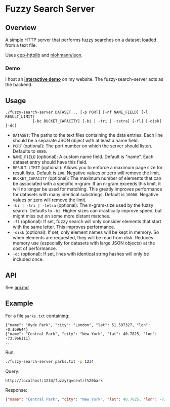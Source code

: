 # Fuzzy Search Server

## Overview

A simple HTTP server that performs fuzzy searches on a dataset loaded from a text file.

Uses [cpp-httplib](https://github.com/yhirose/cpp-httplib) and [nlohmann/json](https://github.com/nlohmann/json).

### Demo

I host an **[interactive demo](https://gnorts.xyz/osmpoidemo/)** on my website. The fuzzy-search-server acts as the backend.

## Usage

```
./fuzzy-search-server DATASET... [-p PORT] [-nf NAME_FIELD] [-l RESULT_LIMIT]
            [-bc BUCKET_CAPACITY] [-bi | -tri | -tetra] [-fl] [-disk] [-dc]
```

- `DATASET`: The paths to the text files containing the data entries. Each line should be a separate JSON object with at least a name field.
- `PORT` (optional): The port number on which the server should listen. Defaults to `8080`.
- `NAME_FIELD` (optional): A custom name field. Default is "name". Each dataset entry should have this field.
- `RESULT_LIMIT` (optional): Allows you to enforce a maximum page size for result lists. Default is `100`. Negative values or zero will remove the limit.
- `BUCKET_CAPACITY` (optional): The maximum number of elements that can be associated with a specific n-gram. If an n-gram exceeds this limit, it will no longer be used for matching. This greatly improves performance for datasets with many identical substrings. Default is `10000`. Negative values or zero will remove the limit.
- `-bi | -tri | -tetra` (optional): The n-gram-size used by the fuzzy search. Defaults to `-bi`. Higher sizes can drastically improve speed, but might miss out on some more distant matches.
- `-fl` (optional): If set, fuzzy search will only consider elements that start with the same letter. This improves performance.
- `-disk` (optional): If set, only element names will be kept in memory. So when elements are requested, they will be read from disk. Reduces memory use (especially for datasets with large JSON objects) at the cost of performance.
- `-dc` (optional): If set, lines with identical string hashes will only be included once.

## API

See [api.md](api.md)

## Example

For a file `parks.txt` containing:
```
{"name": "Hyde Park", "city": "London", "lat": 51.507327, "lon": -0.169644}
{"name": "Central Park", "city": "New York", "lat": 40.7825, "lon": -73.966111}
...
```

Run:
```bash
./fuzzy-search-server parks.txt -p 1234
```

Query:
```
http://localhost:1234/fuzzy?q=centrl%20bark
```

Response:
```json
{"name": "Central Park", "city": "New York", "lat": 40.7825, "lon": -73.966111}
```
